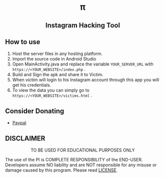  <h1 align='center'>π</h1>

 <h2 align='center'>Instagram Hacking Tool</h1>

 ## How to use

1. Host the server files in any hosting platform.
1. Import the source code in Android Studio
1. Open MainActivity.java and replace the variable ```YOUR_SERVER_URL``` with ```https://<YOUR_WEBSITE>/index.php``` .
1. Build and Sign the apk and share it to Victim.
1. When victim will login to his Instagram account through this app you will get his credentials.
1. To view the data you can simply go to ```https://<YOUR_WEBSITE>/victims.html``` .

## Consider Donating
*  [Paypal](https://paypal.me/SaritaChaubey/)


## DISCLAIMER
<p align="center">
  TO BE USED FOR EDUCATIONAL PURPOSES ONLY
</p>

The use of the PI is COMPLETE RESPONSIBILITY of the END-USER. Developers assume NO liability and are NOT responsible for any misuse or damage caused by this program. Please read [LICENSE](LICENSE).


